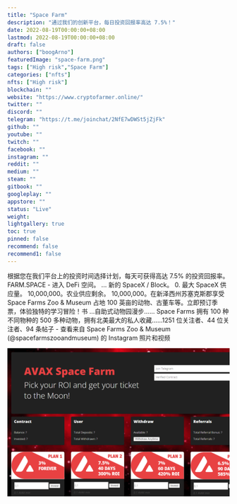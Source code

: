 ```yaml
---
title: "Space Farm"
description: "通过我们的创新平台，每日投资回报率高达 7.5%！"
date: 2022-08-19T00:00:00+08:00
lastmod: 2022-08-19T00:00:00+08:00
draft: false
authors: ["boogArno"]
featuredImage: "space-farm.png"
tags: ["High risk","Space Farm"]
categories: ["nfts"]
nfts: ["High risk"]
blockchain: ""
website: "https://www.cryptofarmer.online/"
twitter: ""
discord: ""
telegram: "https://t.me/joinchat/2NfE7wDWSt5jZjFk"
github: ""
youtube: ""
twitch: ""
facebook: ""
instagram: ""
reddit: ""
medium: ""
steam: ""
gitbook: ""
googleplay: ""
appstore: ""
status: "Live"
weight: 
lightgallery: true
toc: true
pinned: false
recommend: false
recommend1: false
---
```


根据您在我们平台上的投资时间选择计划，每天可获得高达 7.5% 的投资回报率。FARM.SPACE - 进入 DeFi 空间。 ... 新的 SpaceX / Block。 0. 最大 SpaceX 供应量。 10,000,000。农业供应剩余。 10,000,000。在新泽西州苏塞克斯郡享受 Space Farms Zoo & Museum 占地 100 英亩的动物、古董车等。立即预订季票，体验独特的学习冒险！书 ...自助式动物园漫步...... Space Farms 拥有 100 种不同物种的 500 多种动物，拥有北美最大的私人收藏......1251 位关注者、44 位关注者、94 条帖子 - 查看来自 Space Farms Zoo & Museum (@spacefarmszooandmuseum) 的 Instagram 照片和视频

![avaxspacefarm-dapp-high-risk-avalanche-image1_b20ee1f2550f42daf529ab76a296cf12](avaxspacefarm-dapp-high-risk-avalanche-image1_b20ee1f2550f42daf529ab76a296cf12.png)